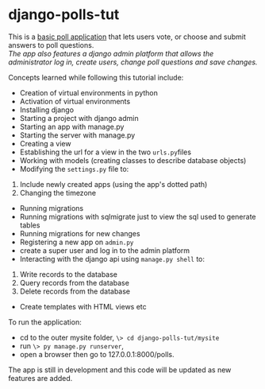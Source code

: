 # django-polls-tut 
This is a [basic poll application](https://docs.djangoproject.com/en/3.2/intro/tutorial01/) that lets users vote, or choose and submit answers to poll questions.  
*The app also features a django admin platform that allows the administrator log in, create users, change poll questions
and save changes.*  

Concepts learned while following this tutorial include:

- Creation of virtual environments in python
- Activation of virtual environments
- Installing django
- Starting a project with django admin
- Starting an app with manage.py
- Starting the server with manage.py
- Creating a view
- Establishing the url for a view in the two `urls.py`files
- Working with models (creating classes to describe database objects)
- Modifying the `settings.py` file to:
 1. Include newly created apps (using the app's dotted path)
 2. Changing the timezone
- Running migrations
- Running migrations with sqlmigrate just to view the sql used to generate tables
- Running migrations for new changes
- Registering a new app on `admin.py`
- create a super user and log in to the admin platform
- Interacting with the django api using `manage.py shell` to:
 1. Write records to the database
 2. Query records from the database
 3. Delete records from the database
- Create templates with HTML views
etc

To run the application: 
- cd to the outer mysite folder, `\> cd django-polls-tut/mysite`
- run `\> py manage.py runserver`,
- open a browser then go to 127.0.0.1:8000/polls.

The app is still in development and this code will be updated as new features are added.
